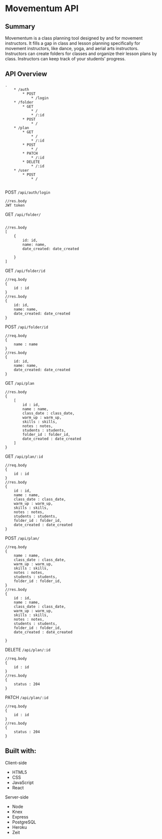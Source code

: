 Movementum API
===================


Summary
-------
Movementum is a class planning tool designed by and for movement instructors. It fills a gap in class and lesson planning specifically for movement instructors, like dance, yoga, and aerial arts instructors.
Instructors can create folders for classes and organize their lesson plans by class. Instructors can keep track of your students' progress.



API Overview
------------
```# /api
.
 	* /auth
 		* POST
 			* /login
 	* /folder
 		* GET
 			* /
 			* /:id
 		* POST
 			* /
 	* /plan
 		* GET
 			* /
 			* /:id
 		* POST
 			* /
 		* PATCH 
 			* /:id
 		* DELETE
 			* /:id
 	* /user
 		* POST
 			* /
 	
```
POST `/api/auth/login`
```
//res.body
JWT token
```

GET `/api/folder/`
```

//res.body
[
	{
		id: id,
		name: name,
		date_created: date_created

	}
]
```
GET `/api/folder/id`
```
//req.body
{
	id : id
}
//res.body
{
	id: id,
	name: name,
	date_created: date_created
}
```
POST `/api/folder/id`
```
//req.body
{
	name : name
}
//res.body
{
	id: id,
	name: name,
	date_created: date_created
}
```
GET `/api/plan`
```
//res.body
{
	[
		id : id,
		name : name,
		class_date : class_date,
		warm_up : warm_up,
		skills : skills,
		notes : notes,
		students : students,
		folder_id : folder_id,
		date_created : date_created
	]
}
```
GET `/api/plan/:id`
```
//req.body
{
	id : id
}
//res.body
{
	id : id,
	name : name,
	class_date : class_date,
	warm_up : warm_up,
	skills : skills,
	notes : notes,
	students : students,
	folder_id : folder_id,
	date_created : date_created
}
```
POST `/api/plan/`
```
//req.body
{
	name : name,
	class_date : class_date,
	warm_up : warm_up,
	skills : skills,
	notes : notes,
	students : students,
	folder_id : folder_id,
}
//res.body
{
	id : id,
	name : name,
	class_date : class_date,
	warm_up : warm_up,
	skills : skills,
	notes : notes,
	students : students,
	folder_id : folder_id,
	date_created : date_created

}
```
DELETE `/api/plan/:id`
```
//req.body
{
	id : id
}
//res.body
{
	status : 204
}
```

PATCH `/api/plan/:id`
```
//req.body
{
	id : id
}
//res.body
{
	status : 204
}
```




Built with:
-----------
Client-side
* HTML5
* CSS
* JavaScript
* React

Server-side
* Node
* Knex
* Express
* PostgreSQL
* Heroku
* Zeit